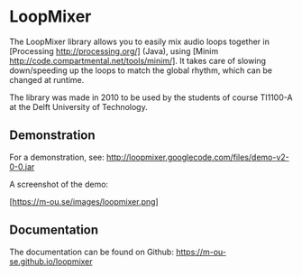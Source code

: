 # LoopMixer

The LoopMixer library allows you to easily mix audio loops together in
[Processing http://processing.org/] (Java),
using [Minim http://code.compartmental.net/tools/minim/].
It takes care of slowing down/speeding up the loops to match the global rhythm,
which can be changed at runtime.

The library was made in 2010 to be used by the students of course TI1100-A
at the Delft University of Technology.

## Demonstration

For a demonstration, see: http://loopmixer.googlecode.com/files/demo-v2-0-0.jar

A screenshot of the demo:

[https://m-ou.se/images/loopmixer.png]

## Documentation

The documentation can be found on Github: https://m-ou-se.github.io/loopmixer
